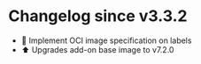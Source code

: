 # Changelog since v3.3.2
- 🔨 Implement OCI image specification on labels 
- ⬆ Upgrades add-on base image to v7.2.0 
